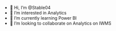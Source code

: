 - 👋 Hi, I’m @Stable04
- 👀 I’m interested in Analytics
- 🌱 I’m currently learning Power BI
- 💞️ I’m looking to collaborate on Analytics on IWMS


<!---
Stable04/Stable04 is a ✨ special ✨ repository because its `README.md` (this file) appears on your GitHub profile.
You can click the Preview link to take a look at your changes.
--->
